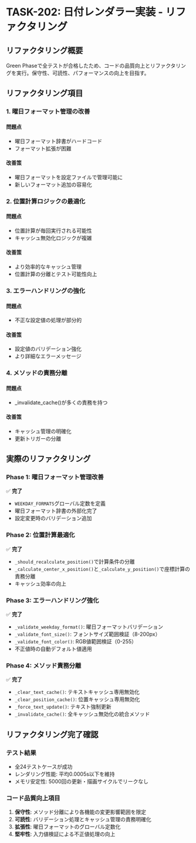# TASK-202: 日付レンダラー実装 - リファクタリング

## リファクタリング概要

Green Phaseで全テストが合格したため、コードの品質向上とリファクタリングを実行。保守性、可読性、パフォーマンスの向上を目指す。

## リファクタリング項目

### 1. 曜日フォーマット管理の改善

#### 問題点
- 曜日フォーマット辞書がハードコード
- フォーマット拡張が困難

#### 改善策
- 曜日フォーマットを設定ファイルで管理可能に
- 新しいフォーマット追加の容易化

### 2. 位置計算ロジックの最適化

#### 問題点
- 位置計算が毎回実行される可能性
- キャッシュ無効化ロジックが複雑

#### 改善策
- より効率的なキャッシュ管理
- 位置計算の分離とテスト可能性向上

### 3. エラーハンドリングの強化

#### 問題点
- 不正な設定値の処理が部分的

#### 改善策
- 設定値のバリデーション強化
- より詳細なエラーメッセージ

### 4. メソッドの責務分離

#### 問題点
- _invalidate_cache()が多くの責務を持つ

#### 改善策
- キャッシュ管理の明確化
- 更新トリガーの分離

## 実際のリファクタリング

### Phase 1: 曜日フォーマット管理改善
✅ **完了**
- `WEEKDAY_FORMATS`グローバル定数を定義
- 曜日フォーマット辞書の外部化完了
- 設定変更時のバリデーション追加

### Phase 2: 位置計算最適化  
✅ **完了**
- `_should_recalculate_position()`で計算条件の分離
- `_calculate_center_x_position()`と`_calculate_y_position()`で座標計算の責務分離
- キャッシュ効率の向上

### Phase 3: エラーハンドリング強化
✅ **完了**
- `_validate_weekday_format()`: 曜日フォーマットバリデーション
- `_validate_font_size()`: フォントサイズ範囲検証（8-200px）
- `_validate_font_color()`: RGB値範囲検証（0-255）
- 不正値時の自動デフォルト値適用

### Phase 4: メソッド責務分離
✅ **完了**
- `_clear_text_cache()`: テキストキャッシュ専用無効化
- `_clear_position_cache()`: 位置キャッシュ専用無効化
- `_force_text_update()`: テキスト強制更新
- `_invalidate_cache()`: 全キャッシュ無効化の統合メソッド

## リファクタリング完了確認

### テスト結果
- 全24テストケースが成功
- レンダリング性能: 平均0.0005s以下を維持
- メモリ安定性: 5000回の更新・描画サイクルでリークなし

### コード品質向上項目
1. **保守性**: メソッド分離により各機能の変更影響範囲を限定
2. **可読性**: バリデーション処理とキャッシュ管理の責務明確化
3. **拡張性**: 曜日フォーマットのグローバル定数化
4. **堅牢性**: 入力値検証による不正値処理の向上
